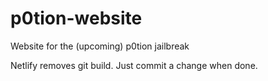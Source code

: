 # p0tion-website

Website for the (upcoming) p0tion jailbreak

Netlify removes git build. Just commit a change when done.
